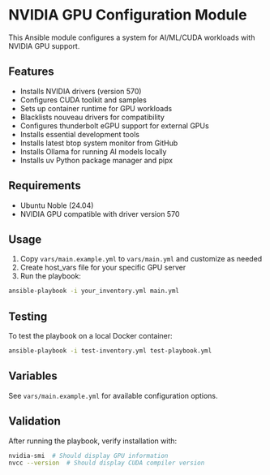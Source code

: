 # NVIDIA GPU Configuration Module

This Ansible module configures a system for AI/ML/CUDA workloads with NVIDIA GPU support.

## Features

- Installs NVIDIA drivers (version 570)
- Configures CUDA toolkit and samples
- Sets up container runtime for GPU workloads
- Blacklists nouveau drivers for compatibility
- Configures thunderbolt eGPU support for external GPUs
- Installs essential development tools
- Installs latest btop system monitor from GitHub
- Installs Ollama for running AI models locally
- Installs uv Python package manager and pipx

## Requirements

- Ubuntu Noble (24.04)
- NVIDIA GPU compatible with driver version 570

## Usage

1. Copy `vars/main.example.yml` to `vars/main.yml` and customize as needed
2. Create host_vars file for your specific GPU server
3. Run the playbook:

```bash
ansible-playbook -i your_inventory.yml main.yml
```

## Testing

To test the playbook on a local Docker container:

```bash
ansible-playbook -i test-inventory.yml test-playbook.yml
```

## Variables

See `vars/main.example.yml` for available configuration options.

## Validation

After running the playbook, verify installation with:

```bash
nvidia-smi  # Should display GPU information
nvcc --version  # Should display CUDA compiler version
```
